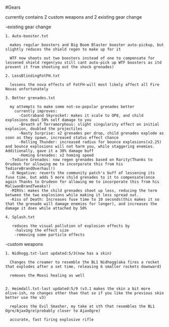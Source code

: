 #Gears

currently contains 2 custom weapons and 2 existing gear change

-existing gear change

	1. Auto-booster.txt
  
	  makes regular boosters and Big Boom Blaster booster auto-pickup, but slightly reduces the shield regen to make up for it
  
	  WTF now shoots out two boosters instead of one to compensate for lessened shield regen(you still cant auto-pick up WTF boosters as itd prevent it from shooting out the shock grenades)
	  
	2. LessBlindingFotFH.txt
	
	  lessens the nova effects of FotFH-will most likely affect all Fire Novas unfortunately 

    3. Better grenades.txt
  
      my attempts to make some not-so-popular grenades better
        currently improves:
          -Contraband Skyrocket: makes it scale to OP8, and child explosions deal 50% self damage to you
          -Breath of Terramorphous: slight singularity effect on initial explosion, doubled the projectiles
          -Nasty Surprise: x2 grenades per drop, child grenades explode as soon as they spawn, increased status effect chance
          -Rolling Thunder: increased radius for bounce explosions(x2.25) and bounce explosions will not harm you, while staggering enemies. Additionally, gave it a 30% damage buff
          -Homing Grenades: x2 homing speed
	  -Tediore Grenades: now regen grenades based on Rarity(Thanks to Orudeon for allowing me to incorporate this from his TedioreBrandOverhaul!)
	  -O Negative: reverts the community patch's buff of lessening its fuse time, but adds 5 more child grenades to it to compensate(once again Thanks to Orudeon for allowing me to incorporate this from his MaliwanBrandTweaks!)
	  -MIRVs: makes the child grenades shoot up less, reducing the term between the two explosions while making it less spread out.
	  -Kiss of Death: Increases fuse time to 10 seconds(this makes it so that the grenade will damage enemies for longer), and increases the damage it does while attached by 50%
    
	4. Splash.txt
	
	   reduces the visual pollution of explosion effects by
		-halving the effect size
		-removing some particle effects
    


-custom weapons

	1. Nidhogg.txt-last updated:5/3(now has a skin)
  
	  Changes the creamer to resemble the BL1 Nidhogg(aka fires a rocket that explodes after a set time, releasing 6 smaller rockets downward)
  
      removes the Moxxi healing as well
      
 
	2. Heimdall.txt-last updated:5/9 (v3.1 makes the skin a bit more olive-ish, no changes other than that so if you like the previous skin better use the v3)
	
      replaces the Evil Smasher, my take at sth that resembles the BL1 Ogre/AjaxOgre(probably closer to AjaxOgre)
	
      accurate, fast firing explosive rifle
	

